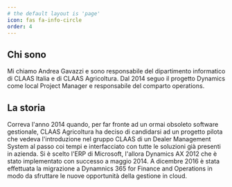 ```yaml
---
# the default layout is 'page'
icon: fas fa-info-circle
order: 4
---
```




## Chi sono
Mi chiamo Andrea Gavazzi e sono responsabile del dipartimento informatico di CLAAS Italia e di CLAAS Agricoltura. Dal 2014 seguo il progetto Dynamics come local Project Manager e responsabile del comparto operations.

## La storia
Correva l'anno 2014 quando, per far fronte ad un ormai obsoleto software gestionale, CLAAS Agricoltura ha deciso di candidarsi ad un progetto pilota che vedeva l'introduzione nel gruppo CLAAS di un Dealer Management System al passo coi tempi e interfacciato con tutte le soluzioni già presenti in azienda.
Si è scelto l'ERP di Microsoft, l'allora Dynamics AX 2012 che è stato implementato con successo a maggio 2014. A dicembre 2016 è stata effettuata la migrazione a Dynamnics 365 for Finance and Operations in modo da sfruttare le nuove opportunità della gestione in cloud.



